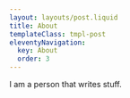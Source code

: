 ```yaml
---
layout: layouts/post.liquid
title: About
templateClass: tmpl-post
eleventyNavigation:
  key: About
  order: 3
---
```


I am a person that writes stuff.
